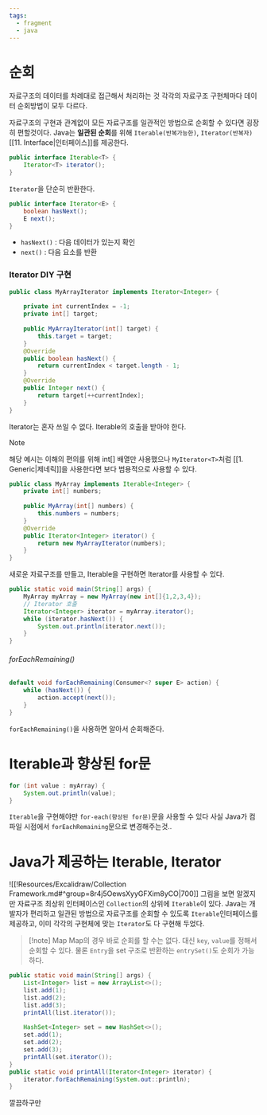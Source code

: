 ```yaml
---
tags:
  - fragment
  - java
---
```

# 순회
자료구조의 데이터를 차례대로 접근해서 처리하는 것
각각의 자료구조 구현체마다 데이터 순회방법이 모두 다르다.

자료구조의 구현과 관계없이 모든 자료구조를 일관적인 방법으로 순회할 수 있다면 굉장히 편할것이다.
Java는 **일관된 순회**를 위해 `Iterable(반복가능한)`, `Iterator(반복자)` [[11. Interface|인터페이스]]를 제공한다.

```java
public interface Iterable<T> {
	Iterator<T> iterator();
}
```
`Iterator`을 단순히 반환한다.

```java
public interface Iterator<E> {
	boolean hasNext();
	E next();
}
```
- `hasNext()` : 다음 데이터가 있는지 확인
- `next()` : 다음 요소를 반환


### Iterator DIY 구현
```java
public class MyArrayIterator implements Iterator<Integer> {  
  
    private int currentIndex = -1;  
    private int[] target;  
  
    public MyArrayIterator(int[] target) {  
        this.target = target;  
    }  
    @Override  
    public boolean hasNext() {  
        return currentIndex < target.length - 1;  
    }  
    @Override  
    public Integer next() {  
        return target[++currentIndex];  
    }
}
```
Iterator는 혼자 쓰일 수 없다. Iterable의 호출을 받아야 한다.
> [!note] 
> 해당 예시는 이해의 편의를 위해 int[] 배열만 사용했으나 `MyIterator<T>`처럼 [[1. Generic|제네릭]]을 사용한다면 보다 범용적으로 사용할 수 있다.
 
```java
public class MyArray implements Iterable<Integer> {  
    private int[] numbers;  
  
    public MyArray(int[] numbers) {  
        this.numbers = numbers;  
    }  
    @Override  
    public Iterator<Integer> iterator() {  
        return new MyArrayIterator(numbers);  
    }
}
```
새로운 자료구조를 만들고, Iterable을 구현하면 Iterator를 사용할 수 있다.

```java hl:4
public static void main(String[] args) {  
    MyArray myArray = new MyArray(new int[]{1,2,3,4});  
	// Iterator 호출
    Iterator<Integer> iterator = myArray.iterator();  
    while (iterator.hasNext()) {  
        System.out.println(iterator.next());  
    }
}
```

###### forEachRemaining()
```java
default void forEachRemaining(Consumer<? super E> action) {
    while (hasNext()) {
        action.accept(next());
    }
}

```
`forEachRemaining()`을 사용하면 알아서 순회해준다.
# Iterable과 향상된 for문
```java
for (int value : myArray) {  
    System.out.println(value);  
}
```

`Iterable`을 구현해야만 `for-each(향상된 for문)`문을 사용할 수 있다
사실 Java가 컴파일 시점에서 `forEachRemaining`문으로 변경해주는것..



# Java가 제공하는 Iterable, Iterator
![[!Resources/Excalidraw/Collection Framework.md#^group=8r4j5OewsXyyGFXim8yCO|700]]
그림을 보면 알겠지만 자료구조 최상위 인터페이스인 `Collection`의 상위에 `Iterable`이 있다.
Java는 개발자가 편리하고 일관된 방법으로 자료구조를 순회할 수 있도록 `Iterable`인터페이스를 제공하고,
이미 각각의 구현체에 맞는 `Iterator`도 다 구현해 두었다.


> [!note] Map
> Map의 경우 바로 순회를 할 수는 없다. 대신 `key`, `value`를 정해서 순회할 수 있다.
> 물론 `Entry`을 set 구조로 반환하는 `entrySet()`도 순회가 가능하다.

```java
public static void main(String[] args) {  
    List<Integer> list = new ArrayList<>();  
    list.add(1);  
    list.add(2);  
    list.add(3);  
    printAll(list.iterator());  
  
    HashSet<Integer> set = new HashSet<>();  
    set.add(1);  
    set.add(2);  
    set.add(3);  
    printAll(set.iterator());  
}  
public static void printAll(Iterator<Integer> iterator) {  
    iterator.forEachRemaining(System.out::println);  
}
```
깔끔하구만

